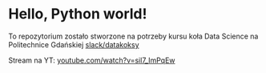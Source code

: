 # Hello, Python world!

To repozytorium zostało stworzone na potrzeby kursu koła Data Science na Politechnice Gdańskiej
[slack/datakoksy](datakoksy.slack.com)

Stream na YT: [youtube.com/watch?v=sil7_ImPqEw](https://www.youtube.com/watch?v=sil7_ImPqEw)